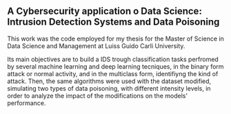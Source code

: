## A Cybersecurity application o Data Science: Intrusion Detection Systems and Data Poisoning
This work was the code employed for my thesis for the Master of Science in Data Science and Management at Luiss Guido Carli University.

Its main objectives are to build a IDS trough classification tasks perfromed by several machine learning and deep learning tecniques, in the binary form attack or normal activity, and in the multiclass form, identifiyng the kind of attack.
Then, the same algorithms were used with the dataset modified, simulating two types of data poisoning, with different intensity levels, in order to analyze the impact of the modifications on the models' performance.
